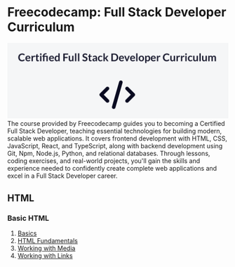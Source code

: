 # Freecodecamp: Full Stack Developer Curriculum

<img src="https://github.com/TurkishDelightCo/full-stack-developer/blob/main/freecodecamp.png?raw=true" />
The course provided by Freecodecamp guides you to becoming a Certified Full Stack Developer, teaching essential technologies for building modern, scalable web applications. It covers frontend development with HTML, CSS, JavaScript, React, and TypeScript, along with backend development using Git, Npm, Node.js, Python, and relational databases. Through lessons, coding exercises, and real-world projects, you'll gain the skills and experience needed to confidently create complete web applications and excel in a Full Stack Developer career.

## HTML
### Basic HTML
 1. [Basics](https://github.com/TurkishDelightCo/full-stack-developer/tree/main/HTML/Basic%20HTML/Basics)
 2. [HTML Fundamentals](https://github.com/TurkishDelightCo/full-stack-developer/tree/main/HTML/Basic%20HTML/HTML%20Fundamentals)
 3. [Working with Media](https://github.com/TurkishDelightCo/full-stack-developer/tree/main/HTML/Basic%20HTML/Working%20with%20Media)
 4. [Working with Links](https://github.com/TurkishDelightCo/full-stack-developer/tree/main/HTML/Basic%20HTML/Working%20with%20Links)
